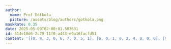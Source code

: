 ```yaml
---
author:
  name: Prof Gotkola
  picture: /assets/blog/authors/gotkola.png
maskRate: 0.35
date: 2025-05-09T02:00:01.503631
id: 514e10d6-2c79-11f0-a443-e9a16facfd51
content: '[[0, 8, 3, 0, 6, 7, 0, 5, 1], [6, 0, 1, 0, 2, 4, 0, 0, 0], [9, 7, 2, 0, 0, 0, 4, 8, 6], [1, 9, 7, 6, 0, 0, 8, 0, 4], [3, 0, 0, 7, 4, 0, 5, 1, 0], [5, 4, 0, 0, 3, 9, 6, 7, 2], [7, 1, 0, 3, 0, 6, 0, 2, 5], [8, 6, 0, 2, 9, 0, 3, 0, 7], [0, 3, 9, 4, 7, 5, 0, 6, 8]]'
---
```

